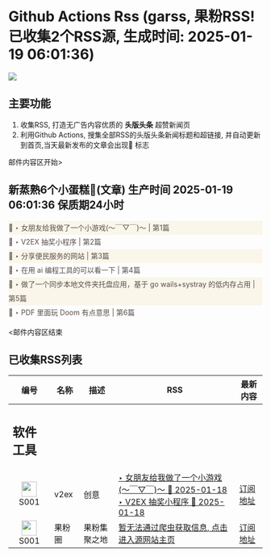 # Github Actions Rss (garss, 果粉RSS! 已收集2个RSS源, 生成时间: 2025-01-19 06:01:36)

![](https://cdn.jsdelivr.net/gh/xinkeji/garss/_media/ga-rss.png)



## 主要功能
1. 收集RSS, 打造无广告内容优质的 **头版头条** 超赞新闻页
2. 利用Github Actions, 搜集全部RSS的头版头条新闻标题和超链接, 并自动更新到首页,当天最新发布的文章会出现🌈 标志

邮件内容区开始>
<h2>新蒸熟6个小蛋糕🍰(文章) 生产时间 2025-01-19 06:01:36 保质期24小时</h2>

<div style='line-height:3;background-color:#FAF6EA;' ><a href='https://www.v2ex.com/t/1106128#reply16' style="line-height:2;text-decoration:none;display:block;color:#584D49;">🌈 ‣ 女朋友给我做了一个小游戏(～￣▽￣)～ | 第1篇</a></div><div style='line-height:3;' ><a href='https://www.v2ex.com/t/1106143#reply2' style="line-height:2;text-decoration:none;display:block;color:#584D49;">🌈 ‣ V2EX 抽奖小程序 | 第2篇</a></div><div style='line-height:3;background-color:#FAF6EA;' ><a href='https://www.v2ex.com/t/1106118#reply3' style="line-height:2;text-decoration:none;display:block;color:#584D49;">🌈 ‣ 分享便民服务的网站 | 第3篇</a></div><div style='line-height:3;' ><a href='https://www.v2ex.com/t/1106144#reply1' style="line-height:2;text-decoration:none;display:block;color:#584D49;">🌈 ‣ 在用 ai 编程工具的可以看一下 | 第4篇</a></div><div style='line-height:3;background-color:#FAF6EA;' ><a href='https://www.v2ex.com/t/1106017#reply3' style="line-height:2;text-decoration:none;display:block;color:#584D49;">🌈 ‣ 做了一个同步本地文件夹托盘应用，基于 go wails+systray 的低内存占用 | 第5篇</a></div><div style='line-height:3;' ><a href='https://www.v2ex.com/t/1106059#reply3' style="line-height:2;text-decoration:none;display:block;color:#584D49;">🌈 ‣ PDF 里面玩 Doom 有点意思 | 第6篇</a></div>

<邮件内容区结束

## 已收集RSS列表

| 编号 | 名称 | 描述 | RSS | 最新内容 |
| --- | --- | --- | --- | --- |
| <h2 id="软件工具">软件工具</h2> |  |   |  |  |
| <div id="S001" style="text-align: center;"><img src="https://cdn.jsdelivr.net/gh/zhaoolee/garss/_media/favicon/S001.png" width="30px" style="width:30px;height: auto;"/><br><span>S001</span></div> | v2ex | 创意 | [‣ 女朋友给我做了一个小游戏(～￣▽￣)～ 🌈 2025-01-18](https://www.v2ex.com/t/1106128#reply16)<br/>[‣ V2EX 抽奖小程序 🌈 2025-01-18](https://www.v2ex.com/t/1106143#reply2) | [订阅地址](https://www.v2ex.com/feed/tab/creative.xml) |
| <div id="S001" style="text-align: center;"><img src="https://cdn.jsdelivr.net/gh/zhaoolee/garss/_media/favicon/S001.png" width="30px" style="width:30px;height: auto;"/><br><span>S001</span></div> | 果粉圈 | 果粉集聚之地 | [暂无法通过爬虫获取信息, 点击进入源网站主页](https://g0f.cn) | [订阅地址](https://g0f.cn/rss.xml) |



